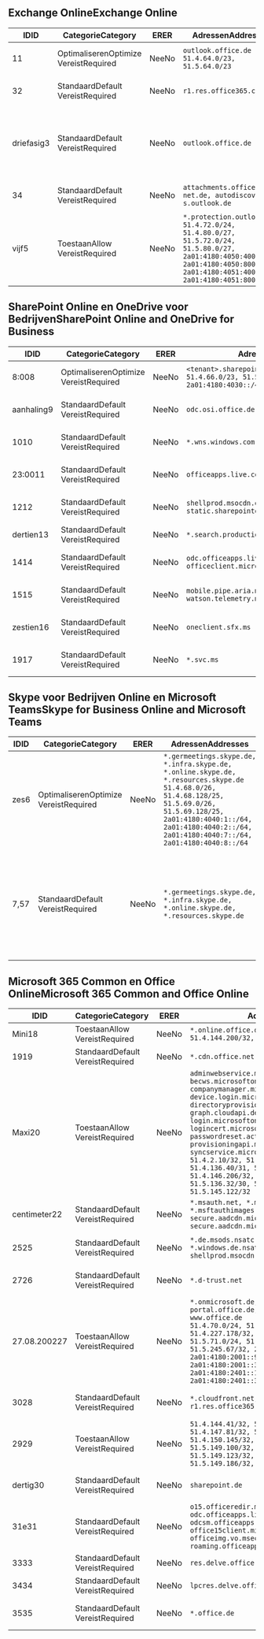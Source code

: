 <!--THIS FILE IS AUTOMATICALLY GENERATED. MANUAL CHANGES WILL BE OVERWRITTEN.-->
<!--Please contact the Office 365 Endpoints team with any questions.-->
<!--Germany endpoints version 2020070800-->
<!--File generated 2020-09-28 14:04:23.2989-->

## <a name="exchange-online"></a><span data-ttu-id="2def3-101">Exchange Online</span><span class="sxs-lookup"><span data-stu-id="2def3-101">Exchange Online</span></span>

<span data-ttu-id="2def3-102">ID</span><span class="sxs-lookup"><span data-stu-id="2def3-102">ID</span></span> | <span data-ttu-id="2def3-103">Categorie</span><span class="sxs-lookup"><span data-stu-id="2def3-103">Category</span></span> | <span data-ttu-id="2def3-104">ER</span><span class="sxs-lookup"><span data-stu-id="2def3-104">ER</span></span> | <span data-ttu-id="2def3-105">Adressen</span><span class="sxs-lookup"><span data-stu-id="2def3-105">Addresses</span></span> | <span data-ttu-id="2def3-106">Poorten</span><span class="sxs-lookup"><span data-stu-id="2def3-106">Ports</span></span>
-- | -------------------- | -- | ----------------------------------------------------------------------------------------------------------------------------------------------------------------------------------------- | -------------------------------
<span data-ttu-id="2def3-107">1</span><span class="sxs-lookup"><span data-stu-id="2def3-107">1</span></span> | <span data-ttu-id="2def3-108">Optimaliseren</span><span class="sxs-lookup"><span data-stu-id="2def3-108">Optimize</span></span><BR><span data-ttu-id="2def3-109">Vereist</span><span class="sxs-lookup"><span data-stu-id="2def3-109">Required</span></span> | <span data-ttu-id="2def3-110">Nee</span><span class="sxs-lookup"><span data-stu-id="2def3-110">No</span></span> | `outlook.office.de`<BR>`51.4.64.0/23, 51.5.64.0/23` | <span data-ttu-id="2def3-111">**TCP:** 443, 80</span><span class="sxs-lookup"><span data-stu-id="2def3-111">**TCP:** 443, 80</span></span>
<span data-ttu-id="2def3-112">3</span><span class="sxs-lookup"><span data-stu-id="2def3-112">2</span></span> | <span data-ttu-id="2def3-113">Standaard</span><span class="sxs-lookup"><span data-stu-id="2def3-113">Default</span></span><BR><span data-ttu-id="2def3-114">Vereist</span><span class="sxs-lookup"><span data-stu-id="2def3-114">Required</span></span> | <span data-ttu-id="2def3-115">Nee</span><span class="sxs-lookup"><span data-stu-id="2def3-115">No</span></span> | `r1.res.office365.com` | <span data-ttu-id="2def3-116">**TCP:** 443, 80</span><span class="sxs-lookup"><span data-stu-id="2def3-116">**TCP:** 443, 80</span></span>
<span data-ttu-id="2def3-117">driefasig</span><span class="sxs-lookup"><span data-stu-id="2def3-117">3</span></span> | <span data-ttu-id="2def3-118">Standaard</span><span class="sxs-lookup"><span data-stu-id="2def3-118">Default</span></span><BR><span data-ttu-id="2def3-119">Vereist</span><span class="sxs-lookup"><span data-stu-id="2def3-119">Required</span></span> | <span data-ttu-id="2def3-120">Nee</span><span class="sxs-lookup"><span data-stu-id="2def3-120">No</span></span> | `outlook.office.de` | <span data-ttu-id="2def3-121">**TCP:** 143, 25, 587, 993, 995</span><span class="sxs-lookup"><span data-stu-id="2def3-121">**TCP:** 143, 25, 587, 993, 995</span></span>
<span data-ttu-id="2def3-122">3</span><span class="sxs-lookup"><span data-stu-id="2def3-122">4</span></span> | <span data-ttu-id="2def3-123">Standaard</span><span class="sxs-lookup"><span data-stu-id="2def3-123">Default</span></span><BR><span data-ttu-id="2def3-124">Vereist</span><span class="sxs-lookup"><span data-stu-id="2def3-124">Required</span></span> | <span data-ttu-id="2def3-125">Nee</span><span class="sxs-lookup"><span data-stu-id="2def3-125">No</span></span> | `attachments.office365-net.de, autodiscover-s.outlook.de` | <span data-ttu-id="2def3-126">**TCP:** 443, 80</span><span class="sxs-lookup"><span data-stu-id="2def3-126">**TCP:** 443, 80</span></span>
<span data-ttu-id="2def3-127">vijf</span><span class="sxs-lookup"><span data-stu-id="2def3-127">5</span></span> | <span data-ttu-id="2def3-128">Toestaan</span><span class="sxs-lookup"><span data-stu-id="2def3-128">Allow</span></span><BR><span data-ttu-id="2def3-129">Vereist</span><span class="sxs-lookup"><span data-stu-id="2def3-129">Required</span></span> | <span data-ttu-id="2def3-130">Nee</span><span class="sxs-lookup"><span data-stu-id="2def3-130">No</span></span> | `*.protection.outlook.de`<BR>`51.4.72.0/24, 51.4.80.0/27, 51.5.72.0/24, 51.5.80.0/27, 2a01:4180:4050:400::/64, 2a01:4180:4050:800::/64, 2a01:4180:4051:400::/64, 2a01:4180:4051:800::/64` | <span data-ttu-id="2def3-131">**TCP:** 25 mei 443</span><span class="sxs-lookup"><span data-stu-id="2def3-131">**TCP:** 25, 443</span></span>

## <a name="sharepoint-online-and-onedrive-for-business"></a><span data-ttu-id="2def3-132">SharePoint Online en OneDrive voor Bedrijven</span><span class="sxs-lookup"><span data-stu-id="2def3-132">SharePoint Online and OneDrive for Business</span></span>

<span data-ttu-id="2def3-133">ID</span><span class="sxs-lookup"><span data-stu-id="2def3-133">ID</span></span> | <span data-ttu-id="2def3-134">Categorie</span><span class="sxs-lookup"><span data-stu-id="2def3-134">Category</span></span> | <span data-ttu-id="2def3-135">ER</span><span class="sxs-lookup"><span data-stu-id="2def3-135">ER</span></span> | <span data-ttu-id="2def3-136">Adressen</span><span class="sxs-lookup"><span data-stu-id="2def3-136">Addresses</span></span> | <span data-ttu-id="2def3-137">Poorten</span><span class="sxs-lookup"><span data-stu-id="2def3-137">Ports</span></span>
-- | -------------------- | -- | ------------------------------------------------------------------------------ | ----------------
<span data-ttu-id="2def3-138">8:00</span><span class="sxs-lookup"><span data-stu-id="2def3-138">8</span></span> | <span data-ttu-id="2def3-139">Optimaliseren</span><span class="sxs-lookup"><span data-stu-id="2def3-139">Optimize</span></span><BR><span data-ttu-id="2def3-140">Vereist</span><span class="sxs-lookup"><span data-stu-id="2def3-140">Required</span></span> | <span data-ttu-id="2def3-141">Nee</span><span class="sxs-lookup"><span data-stu-id="2def3-141">No</span></span> | `<tenant>.sharepoint.de`<BR>`51.4.66.0/23, 51.5.66.0/23, 2a01:4180:4030::/44` | <span data-ttu-id="2def3-142">**TCP:** 443, 80</span><span class="sxs-lookup"><span data-stu-id="2def3-142">**TCP:** 443, 80</span></span>
<span data-ttu-id="2def3-143">aanhaling</span><span class="sxs-lookup"><span data-stu-id="2def3-143">9</span></span> | <span data-ttu-id="2def3-144">Standaard</span><span class="sxs-lookup"><span data-stu-id="2def3-144">Default</span></span><BR><span data-ttu-id="2def3-145">Vereist</span><span class="sxs-lookup"><span data-stu-id="2def3-145">Required</span></span> | <span data-ttu-id="2def3-146">Nee</span><span class="sxs-lookup"><span data-stu-id="2def3-146">No</span></span> | `odc.osi.office.de` | <span data-ttu-id="2def3-147">**TCP:** 443, 80</span><span class="sxs-lookup"><span data-stu-id="2def3-147">**TCP:** 443, 80</span></span>
<span data-ttu-id="2def3-148">10</span><span class="sxs-lookup"><span data-stu-id="2def3-148">10</span></span> | <span data-ttu-id="2def3-149">Standaard</span><span class="sxs-lookup"><span data-stu-id="2def3-149">Default</span></span><BR><span data-ttu-id="2def3-150">Vereist</span><span class="sxs-lookup"><span data-stu-id="2def3-150">Required</span></span> | <span data-ttu-id="2def3-151">Nee</span><span class="sxs-lookup"><span data-stu-id="2def3-151">No</span></span> | `*.wns.windows.com` | <span data-ttu-id="2def3-152">**TCP:** 443, 80</span><span class="sxs-lookup"><span data-stu-id="2def3-152">**TCP:** 443, 80</span></span>
<span data-ttu-id="2def3-153">23:00</span><span class="sxs-lookup"><span data-stu-id="2def3-153">11</span></span> | <span data-ttu-id="2def3-154">Standaard</span><span class="sxs-lookup"><span data-stu-id="2def3-154">Default</span></span><BR><span data-ttu-id="2def3-155">Vereist</span><span class="sxs-lookup"><span data-stu-id="2def3-155">Required</span></span> | <span data-ttu-id="2def3-156">Nee</span><span class="sxs-lookup"><span data-stu-id="2def3-156">No</span></span> | `officeapps.live.com` | <span data-ttu-id="2def3-157">**TCP:** 443, 80</span><span class="sxs-lookup"><span data-stu-id="2def3-157">**TCP:** 443, 80</span></span>
<span data-ttu-id="2def3-158">12</span><span class="sxs-lookup"><span data-stu-id="2def3-158">12</span></span> | <span data-ttu-id="2def3-159">Standaard</span><span class="sxs-lookup"><span data-stu-id="2def3-159">Default</span></span><BR><span data-ttu-id="2def3-160">Vereist</span><span class="sxs-lookup"><span data-stu-id="2def3-160">Required</span></span> | <span data-ttu-id="2def3-161">Nee</span><span class="sxs-lookup"><span data-stu-id="2def3-161">No</span></span> | `shellprod.msocdn.de, spoprod-a.akamaihd.net, static.sharepointonline.com` | <span data-ttu-id="2def3-162">**TCP:** 443, 80</span><span class="sxs-lookup"><span data-stu-id="2def3-162">**TCP:** 443, 80</span></span>
<span data-ttu-id="2def3-163">dertien</span><span class="sxs-lookup"><span data-stu-id="2def3-163">13</span></span> | <span data-ttu-id="2def3-164">Standaard</span><span class="sxs-lookup"><span data-stu-id="2def3-164">Default</span></span><BR><span data-ttu-id="2def3-165">Vereist</span><span class="sxs-lookup"><span data-stu-id="2def3-165">Required</span></span> | <span data-ttu-id="2def3-166">Nee</span><span class="sxs-lookup"><span data-stu-id="2def3-166">No</span></span> | `*.search.production.de.azuretrafficmanager.de` | <span data-ttu-id="2def3-167">**TCP:** 443</span><span class="sxs-lookup"><span data-stu-id="2def3-167">**TCP:** 443</span></span>
<span data-ttu-id="2def3-168">14</span><span class="sxs-lookup"><span data-stu-id="2def3-168">14</span></span> | <span data-ttu-id="2def3-169">Standaard</span><span class="sxs-lookup"><span data-stu-id="2def3-169">Default</span></span><BR><span data-ttu-id="2def3-170">Vereist</span><span class="sxs-lookup"><span data-stu-id="2def3-170">Required</span></span> | <span data-ttu-id="2def3-171">Nee</span><span class="sxs-lookup"><span data-stu-id="2def3-171">No</span></span> | `odc.officeapps.live.com, officeclient.microsoft.com` | <span data-ttu-id="2def3-172">**TCP:** 443, 80</span><span class="sxs-lookup"><span data-stu-id="2def3-172">**TCP:** 443, 80</span></span>
<span data-ttu-id="2def3-173">15</span><span class="sxs-lookup"><span data-stu-id="2def3-173">15</span></span> | <span data-ttu-id="2def3-174">Standaard</span><span class="sxs-lookup"><span data-stu-id="2def3-174">Default</span></span><BR><span data-ttu-id="2def3-175">Vereist</span><span class="sxs-lookup"><span data-stu-id="2def3-175">Required</span></span> | <span data-ttu-id="2def3-176">Nee</span><span class="sxs-lookup"><span data-stu-id="2def3-176">No</span></span> | `mobile.pipe.aria.microsoft.com, ssw.live.com, watson.telemetry.microsoft.com` | <span data-ttu-id="2def3-177">**TCP:** 443, 80</span><span class="sxs-lookup"><span data-stu-id="2def3-177">**TCP:** 443, 80</span></span>
<span data-ttu-id="2def3-178">zestien</span><span class="sxs-lookup"><span data-stu-id="2def3-178">16</span></span> | <span data-ttu-id="2def3-179">Standaard</span><span class="sxs-lookup"><span data-stu-id="2def3-179">Default</span></span><BR><span data-ttu-id="2def3-180">Vereist</span><span class="sxs-lookup"><span data-stu-id="2def3-180">Required</span></span> | <span data-ttu-id="2def3-181">Nee</span><span class="sxs-lookup"><span data-stu-id="2def3-181">No</span></span> | `oneclient.sfx.ms` | <span data-ttu-id="2def3-182">**TCP:** 443, 80</span><span class="sxs-lookup"><span data-stu-id="2def3-182">**TCP:** 443, 80</span></span>
<span data-ttu-id="2def3-183">19</span><span class="sxs-lookup"><span data-stu-id="2def3-183">17</span></span> | <span data-ttu-id="2def3-184">Standaard</span><span class="sxs-lookup"><span data-stu-id="2def3-184">Default</span></span><BR><span data-ttu-id="2def3-185">Vereist</span><span class="sxs-lookup"><span data-stu-id="2def3-185">Required</span></span> | <span data-ttu-id="2def3-186">Nee</span><span class="sxs-lookup"><span data-stu-id="2def3-186">No</span></span> | `*.svc.ms` | <span data-ttu-id="2def3-187">**TCP:** 443, 80</span><span class="sxs-lookup"><span data-stu-id="2def3-187">**TCP:** 443, 80</span></span>

## <a name="skype-for-business-online-and-microsoft-teams"></a><span data-ttu-id="2def3-188">Skype voor Bedrijven Online en Microsoft Teams</span><span class="sxs-lookup"><span data-stu-id="2def3-188">Skype for Business Online and Microsoft Teams</span></span>

<span data-ttu-id="2def3-189">ID</span><span class="sxs-lookup"><span data-stu-id="2def3-189">ID</span></span> | <span data-ttu-id="2def3-190">Categorie</span><span class="sxs-lookup"><span data-stu-id="2def3-190">Category</span></span> | <span data-ttu-id="2def3-191">ER</span><span class="sxs-lookup"><span data-stu-id="2def3-191">ER</span></span> | <span data-ttu-id="2def3-192">Adressen</span><span class="sxs-lookup"><span data-stu-id="2def3-192">Addresses</span></span> | <span data-ttu-id="2def3-193">Poorten</span><span class="sxs-lookup"><span data-stu-id="2def3-193">Ports</span></span>
-- | -------------------- | -- | ----------------------------------------------------------------------------------------------------------------------------------------------------------------------------------------------------------------------------------------------- | --------------------------------------------------
<span data-ttu-id="2def3-194">zes</span><span class="sxs-lookup"><span data-stu-id="2def3-194">6</span></span> | <span data-ttu-id="2def3-195">Optimaliseren</span><span class="sxs-lookup"><span data-stu-id="2def3-195">Optimize</span></span><BR><span data-ttu-id="2def3-196">Vereist</span><span class="sxs-lookup"><span data-stu-id="2def3-196">Required</span></span> | <span data-ttu-id="2def3-197">Nee</span><span class="sxs-lookup"><span data-stu-id="2def3-197">No</span></span> | `*.germeetings.skype.de, *.infra.skype.de, *.online.skype.de, *.resources.skype.de`<BR>`51.4.68.0/26, 51.4.68.128/25, 51.5.69.0/26, 51.5.69.128/25, 2a01:4180:4040:1::/64, 2a01:4180:4040:2::/64, 2a01:4180:4040:7::/64, 2a01:4180:4040:8::/64` | <span data-ttu-id="2def3-198">**TCP:** 443, 80</span><span class="sxs-lookup"><span data-stu-id="2def3-198">**TCP:** 443, 80</span></span><BR><span data-ttu-id="2def3-199">**UDP:** 3478</span><span class="sxs-lookup"><span data-stu-id="2def3-199">**UDP:** 3478</span></span>
<span data-ttu-id="2def3-200">7,5</span><span class="sxs-lookup"><span data-stu-id="2def3-200">7</span></span> | <span data-ttu-id="2def3-201">Standaard</span><span class="sxs-lookup"><span data-stu-id="2def3-201">Default</span></span><BR><span data-ttu-id="2def3-202">Vereist</span><span class="sxs-lookup"><span data-stu-id="2def3-202">Required</span></span> | <span data-ttu-id="2def3-203">Nee</span><span class="sxs-lookup"><span data-stu-id="2def3-203">No</span></span> | `*.germeetings.skype.de, *.infra.skype.de, *.online.skype.de, *.resources.skype.de` | <span data-ttu-id="2def3-204">**TCP:** 5061, 50000-59999</span><span class="sxs-lookup"><span data-stu-id="2def3-204">**TCP:** 5061, 50000-59999</span></span><BR><span data-ttu-id="2def3-205">**UDP:** 50000-59999</span><span class="sxs-lookup"><span data-stu-id="2def3-205">**UDP:** 50000-59999</span></span>

## <a name="microsoft-365-common-and-office-online"></a><span data-ttu-id="2def3-206">Microsoft 365 Common en Office Online</span><span class="sxs-lookup"><span data-stu-id="2def3-206">Microsoft 365 Common and Office Online</span></span>

<span data-ttu-id="2def3-207">ID</span><span class="sxs-lookup"><span data-stu-id="2def3-207">ID</span></span> | <span data-ttu-id="2def3-208">Categorie</span><span class="sxs-lookup"><span data-stu-id="2def3-208">Category</span></span> | <span data-ttu-id="2def3-209">ER</span><span class="sxs-lookup"><span data-stu-id="2def3-209">ER</span></span> | <span data-ttu-id="2def3-210">Adressen</span><span class="sxs-lookup"><span data-stu-id="2def3-210">Addresses</span></span> | <span data-ttu-id="2def3-211">Poorten</span><span class="sxs-lookup"><span data-stu-id="2def3-211">Ports</span></span>
-- | ------------------- | -- | -------------------------------------------------------------------------------------------------------------------------------------------------------------------------------------------------------------------------------------------------------------------------------------------------------------------------------------------------------------------------------------------------------------------------------------------------------------------------------------------------------------------------------------------------------------------------------------------------------------------------- | ----------------
<span data-ttu-id="2def3-212">Mini</span><span class="sxs-lookup"><span data-stu-id="2def3-212">18</span></span> | <span data-ttu-id="2def3-213">Toestaan</span><span class="sxs-lookup"><span data-stu-id="2def3-213">Allow</span></span><BR><span data-ttu-id="2def3-214">Vereist</span><span class="sxs-lookup"><span data-stu-id="2def3-214">Required</span></span> | <span data-ttu-id="2def3-215">Nee</span><span class="sxs-lookup"><span data-stu-id="2def3-215">No</span></span> | `*.online.office.de`<BR>`51.4.144.200/32, 51.5.149.3/32, 51.18.16.0/23` | <span data-ttu-id="2def3-216">**TCP:** 443</span><span class="sxs-lookup"><span data-stu-id="2def3-216">**TCP:** 443</span></span>
<span data-ttu-id="2def3-217">19</span><span class="sxs-lookup"><span data-stu-id="2def3-217">19</span></span> | <span data-ttu-id="2def3-218">Standaard</span><span class="sxs-lookup"><span data-stu-id="2def3-218">Default</span></span><BR><span data-ttu-id="2def3-219">Vereist</span><span class="sxs-lookup"><span data-stu-id="2def3-219">Required</span></span> | <span data-ttu-id="2def3-220">Nee</span><span class="sxs-lookup"><span data-stu-id="2def3-220">No</span></span> | `*.cdn.office.net` | <span data-ttu-id="2def3-221">**TCP:** 443</span><span class="sxs-lookup"><span data-stu-id="2def3-221">**TCP:** 443</span></span>
<span data-ttu-id="2def3-222">Maxi</span><span class="sxs-lookup"><span data-stu-id="2def3-222">20</span></span> | <span data-ttu-id="2def3-223">Toestaan</span><span class="sxs-lookup"><span data-stu-id="2def3-223">Allow</span></span><BR><span data-ttu-id="2def3-224">Vereist</span><span class="sxs-lookup"><span data-stu-id="2def3-224">Required</span></span> | <span data-ttu-id="2def3-225">Nee</span><span class="sxs-lookup"><span data-stu-id="2def3-225">No</span></span> | `adminwebservice.microsoftonline.de, becws.microsoftonline.de, companymanager.microsoftonline.de, device.login.microsoftonline.de, directoryprovisioning.cloudapi.de, graph.cloudapi.de, graph.microsoft.de, login.microsoftonline.de, logincert.microsoftonline.de, pas.cloudapi.de, passwordreset.activedirectory.microsoftazure.de, provisioningapi.microsoftonline.de, syncservice.microsoftonline.de`<BR>`51.4.2.10/32, 51.4.71.61/32, 51.4.136.38/31, 51.4.136.40/31, 51.4.136.42/32, 51.4.146.38/32, 51.4.146.206/32, 51.5.16.7/32, 51.5.71.22/32, 51.5.136.32/30, 51.5.136.36/32, 51.5.145.29/32, 51.5.145.122/32` | <span data-ttu-id="2def3-226">**TCP:** 443, 80</span><span class="sxs-lookup"><span data-stu-id="2def3-226">**TCP:** 443, 80</span></span>
<span data-ttu-id="2def3-227">centimeter</span><span class="sxs-lookup"><span data-stu-id="2def3-227">22</span></span> | <span data-ttu-id="2def3-228">Standaard</span><span class="sxs-lookup"><span data-stu-id="2def3-228">Default</span></span><BR><span data-ttu-id="2def3-229">Vereist</span><span class="sxs-lookup"><span data-stu-id="2def3-229">Required</span></span> | <span data-ttu-id="2def3-230">Nee</span><span class="sxs-lookup"><span data-stu-id="2def3-230">No</span></span> | `*.msauth.net, *.msauthimages.de, *.msftauth.net, *.msftauthimages.de, secure.aadcdn.microsoftonline-p.com, secure.aadcdn.microsoftonline-p.de` | <span data-ttu-id="2def3-231">**TCP:** 443, 80</span><span class="sxs-lookup"><span data-stu-id="2def3-231">**TCP:** 443, 80</span></span>
<span data-ttu-id="2def3-232">25</span><span class="sxs-lookup"><span data-stu-id="2def3-232">25</span></span> | <span data-ttu-id="2def3-233">Standaard</span><span class="sxs-lookup"><span data-stu-id="2def3-233">Default</span></span><BR><span data-ttu-id="2def3-234">Vereist</span><span class="sxs-lookup"><span data-stu-id="2def3-234">Required</span></span> | <span data-ttu-id="2def3-235">Nee</span><span class="sxs-lookup"><span data-stu-id="2def3-235">No</span></span> | `*.de.msods.nsatc.net, *.office.de.akadns.net, *.windows.de.nsatc.net, officehome.msocdn.de, shellprod.msocdn.com` | <span data-ttu-id="2def3-236">**TCP:** 443, 80</span><span class="sxs-lookup"><span data-stu-id="2def3-236">**TCP:** 443, 80</span></span>
<span data-ttu-id="2def3-237">27</span><span class="sxs-lookup"><span data-stu-id="2def3-237">26</span></span> | <span data-ttu-id="2def3-238">Standaard</span><span class="sxs-lookup"><span data-stu-id="2def3-238">Default</span></span><BR><span data-ttu-id="2def3-239">Vereist</span><span class="sxs-lookup"><span data-stu-id="2def3-239">Required</span></span> | <span data-ttu-id="2def3-240">Nee</span><span class="sxs-lookup"><span data-stu-id="2def3-240">No</span></span> | `*.d-trust.net` | <span data-ttu-id="2def3-241">**TCP:** 443, 80</span><span class="sxs-lookup"><span data-stu-id="2def3-241">**TCP:** 443, 80</span></span>
<span data-ttu-id="2def3-242">27.08.2002</span><span class="sxs-lookup"><span data-stu-id="2def3-242">27</span></span> | <span data-ttu-id="2def3-243">Toestaan</span><span class="sxs-lookup"><span data-stu-id="2def3-243">Allow</span></span><BR><span data-ttu-id="2def3-244">Vereist</span><span class="sxs-lookup"><span data-stu-id="2def3-244">Required</span></span> | <span data-ttu-id="2def3-245">Nee</span><span class="sxs-lookup"><span data-stu-id="2def3-245">No</span></span> | `*.onmicrosoft.de, *.osi.office.de, office.de, portal.office.de, webshell.suite.office.de, www.office.de`<BR>`51.4.70.0/24, 51.4.71.0/24, 51.4.226.115/32, 51.4.227.178/32, 51.4.230.178/32, 51.5.70.0/24, 51.5.71.0/24, 51.5.147.48/32, 51.5.242.163/32, 51.5.245.67/32, 2a01:4180:2001::2/128, 2a01:4180:2001::92/128, 2a01:4180:2001::234/128, 2a01:4180:2001::3b8/128, 2a01:4180:2401::5/128, 2a01:4180:2401::11f/128, 2a01:4180:2401::33b/128, 2a01:4180:2401::55b/128` | <span data-ttu-id="2def3-246">**TCP:** 443, 80</span><span class="sxs-lookup"><span data-stu-id="2def3-246">**TCP:** 443, 80</span></span>
<span data-ttu-id="2def3-247">30</span><span class="sxs-lookup"><span data-stu-id="2def3-247">28</span></span> | <span data-ttu-id="2def3-248">Standaard</span><span class="sxs-lookup"><span data-stu-id="2def3-248">Default</span></span><BR><span data-ttu-id="2def3-249">Vereist</span><span class="sxs-lookup"><span data-stu-id="2def3-249">Required</span></span> | <span data-ttu-id="2def3-250">Nee</span><span class="sxs-lookup"><span data-stu-id="2def3-250">No</span></span> | `*.cloudfront.net, prod.msocdn.de, r1.res.office365.com, shellprod.msocdn.de` | <span data-ttu-id="2def3-251">**TCP:** 443, 80</span><span class="sxs-lookup"><span data-stu-id="2def3-251">**TCP:** 443, 80</span></span>
<span data-ttu-id="2def3-252">29</span><span class="sxs-lookup"><span data-stu-id="2def3-252">29</span></span> | <span data-ttu-id="2def3-253">Toestaan</span><span class="sxs-lookup"><span data-stu-id="2def3-253">Allow</span></span><BR><span data-ttu-id="2def3-254">Vereist</span><span class="sxs-lookup"><span data-stu-id="2def3-254">Required</span></span> | <span data-ttu-id="2def3-255">Nee</span><span class="sxs-lookup"><span data-stu-id="2def3-255">No</span></span> | `51.4.144.41/32, 51.4.144.174/32, 51.4.145.38/32, 51.4.147.81/32, 51.4.147.233/32, 51.4.148.12/32, 51.4.150.145/32, 51.5.147.242/32, 51.5.149.100/32, 51.5.149.119/32, 51.5.149.123/32, 51.5.149.180/32, 51.5.149.186/32, 51.18.0.0/21` | <span data-ttu-id="2def3-256">**TCP:** 443, 80</span><span class="sxs-lookup"><span data-stu-id="2def3-256">**TCP:** 443, 80</span></span>
<span data-ttu-id="2def3-257">dertig</span><span class="sxs-lookup"><span data-stu-id="2def3-257">30</span></span> | <span data-ttu-id="2def3-258">Standaard</span><span class="sxs-lookup"><span data-stu-id="2def3-258">Default</span></span><BR><span data-ttu-id="2def3-259">Vereist</span><span class="sxs-lookup"><span data-stu-id="2def3-259">Required</span></span> | <span data-ttu-id="2def3-260">Nee</span><span class="sxs-lookup"><span data-stu-id="2def3-260">No</span></span> | `sharepoint.de` | <span data-ttu-id="2def3-261">**TCP:** 443, 80</span><span class="sxs-lookup"><span data-stu-id="2def3-261">**TCP:** 443, 80</span></span>
<span data-ttu-id="2def3-262">31e</span><span class="sxs-lookup"><span data-stu-id="2def3-262">31</span></span> | <span data-ttu-id="2def3-263">Standaard</span><span class="sxs-lookup"><span data-stu-id="2def3-263">Default</span></span><BR><span data-ttu-id="2def3-264">Vereist</span><span class="sxs-lookup"><span data-stu-id="2def3-264">Required</span></span> | <span data-ttu-id="2def3-265">Nee</span><span class="sxs-lookup"><span data-stu-id="2def3-265">No</span></span> | `o15.officeredir.microsoft.com, odc.officeapps.live.com, odcsm.officeapps.live.com, office.microsoft.com, office15client.microsoft.com, officeimg.vo.msecnd.net, roaming.officeapps.live.com` | <span data-ttu-id="2def3-266">**TCP:** 443, 80</span><span class="sxs-lookup"><span data-stu-id="2def3-266">**TCP:** 443, 80</span></span>
<span data-ttu-id="2def3-267">33</span><span class="sxs-lookup"><span data-stu-id="2def3-267">33</span></span> | <span data-ttu-id="2def3-268">Standaard</span><span class="sxs-lookup"><span data-stu-id="2def3-268">Default</span></span><BR><span data-ttu-id="2def3-269">Vereist</span><span class="sxs-lookup"><span data-stu-id="2def3-269">Required</span></span> | <span data-ttu-id="2def3-270">Nee</span><span class="sxs-lookup"><span data-stu-id="2def3-270">No</span></span> | `res.delve.office.com` | <span data-ttu-id="2def3-271">**TCP:** 443</span><span class="sxs-lookup"><span data-stu-id="2def3-271">**TCP:** 443</span></span>
<span data-ttu-id="2def3-272">34</span><span class="sxs-lookup"><span data-stu-id="2def3-272">34</span></span> | <span data-ttu-id="2def3-273">Standaard</span><span class="sxs-lookup"><span data-stu-id="2def3-273">Default</span></span><BR><span data-ttu-id="2def3-274">Vereist</span><span class="sxs-lookup"><span data-stu-id="2def3-274">Required</span></span> | <span data-ttu-id="2def3-275">Nee</span><span class="sxs-lookup"><span data-stu-id="2def3-275">No</span></span> | `lpcres.delve.office.com` | <span data-ttu-id="2def3-276">**TCP:** 443</span><span class="sxs-lookup"><span data-stu-id="2def3-276">**TCP:** 443</span></span>
<span data-ttu-id="2def3-277">35</span><span class="sxs-lookup"><span data-stu-id="2def3-277">35</span></span> | <span data-ttu-id="2def3-278">Standaard</span><span class="sxs-lookup"><span data-stu-id="2def3-278">Default</span></span><BR><span data-ttu-id="2def3-279">Vereist</span><span class="sxs-lookup"><span data-stu-id="2def3-279">Required</span></span> | <span data-ttu-id="2def3-280">Nee</span><span class="sxs-lookup"><span data-stu-id="2def3-280">No</span></span> | `*.office.de` | <span data-ttu-id="2def3-281">**TCP:** 443, 80</span><span class="sxs-lookup"><span data-stu-id="2def3-281">**TCP:** 443, 80</span></span>
